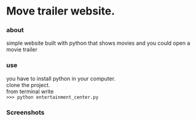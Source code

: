 # Move trailer website.

### about
simple website built with python that shows movies and you could open a movie trailer
### use
you have to install python in your computer.<br />
clone the project.<br />
from terminal write <br />
```>>> python entertainment_center.py```

### Screenshots

